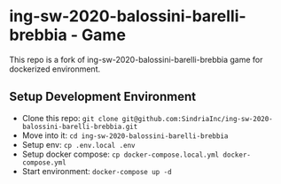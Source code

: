 # ing-sw-2020-balossini-barelli-brebbia - Game

This repo is a fork of ing-sw-2020-balossini-barelli-brebbia game for dockerized environment.

## Setup Development Environment

- Clone this repo: `git clone git@github.com:SindriaInc/ing-sw-2020-balossini-barelli-brebbia.git`
- Move into it: `cd ing-sw-2020-balossini-barelli-brebbia`
- Setup env: `cp .env.local .env`
- Setup docker compose: `cp docker-compose.local.yml docker-compose.yml`
- Start environment: `docker-compose up -d`
